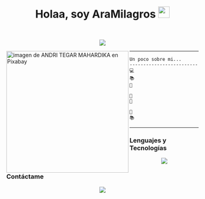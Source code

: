 <h1 align="center">
Holaa, soy AraMilagros
  <img src="https://media.giphy.com/media/hvRJCLFzcasrR4ia7z/giphy.gif" width="30"></h1>
<br/>


<p align="center">
  <a href="https://github.com/DenverCoder1/readme-typing-svg"><img src="https://readme-typing-svg.herokuapp.com?lines=pythonicnerds.me;Computer+Science+Student;Full+Stack+Web+Developer;Freelancer;DS%20|%20AI%20|%20ML%20Enthusiastic;Always%20learning%20new%20things&center=true&width=380&height=45"></a>
</p>

<img align="left" src="https://i.ibb.co/QbFdRMD/girl-perfil.png" alt="imagen de ANDRI TEGAR MAHARDIKA en Pixabay" width="320" />
<hr>

```
Un poco sobre mi...
-------------------------
💻 
📚 
📝 

🌟 
💖 

🎵 
📚
```
<hr>

<h3>Lenguajes y Tecnologías</h3>
<p align="center">
  <a href="https://skillicons.dev">
    <img src="https://skillicons.dev/icons?i=git,kubernetes,docker,c,vim" />
  </a>
</p>

<h3>Contáctame</h3>
<p align="center">
  <a href="https://skillicons.dev">
    <img src="https://skillicons.dev/icons?i=git,kubernetes,docker,c,vim" />
  </a>
</p>
